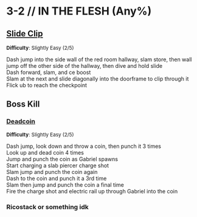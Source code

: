 # 3-2 // IN THE FLESH (Any%)


## [Slide Clip](https://youtu.be/34pancli8jU)
<font size="2">
    <b>Difficulty</b>: Slightly Easy (2/5)
</font> <br/> 

Dash jump into the side wall of the red room hallway, slam store, then wall jump off the other side of the hallway, then dive and hold slide <br/>
Dash forward, slam, and ce boost <br/>
Slam at the next and slide diagonally into the doorframe to clip through it <br/>
Flick ub to reach the checkpoint<br/>


## Boss Kill

### [Deadcoin](https://youtu.be/MSDlRIudFZ8)
<font size="2">
    <b>Difficulty</b>: Slightly Easy (2/5)
</font> <br/> 

Dash jump, look down and throw a coin, then punch it 3 times <br/>
Look up and dead coin 4 times <br/>
Jump and punch the coin as Gabriel spawns <br/>
Start charging a slab piercer charge shot <br/>
Slam jump and punch the coin again <br/>
Dash to the coin and punch it a 3rd time <br/>
Slam then jump and punch the coin a final time <br/>
Fire the charge shot and electric rail up through Gabriel into the coin <br/>

### Ricostack or something idk

